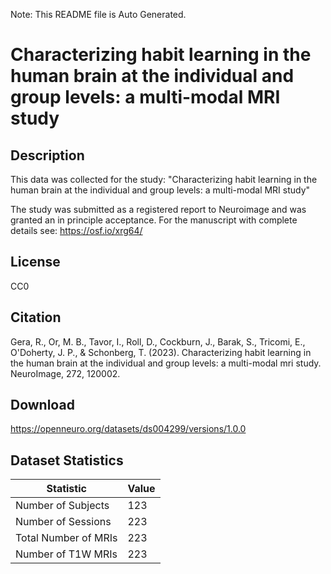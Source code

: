 Note: This README file is Auto Generated.

# Characterizing habit learning in the human brain at the individual and group levels: a multi-modal MRI study

## Description

This data was collected for the study:
"Characterizing habit learning in the human brain at the individual and group levels: a multi-modal MRI study"

The study was submitted as a registered report to Neuroimage and was granted an in principle acceptance. For the manuscript with complete details see:
https://osf.io/xrg64/


## License

CC0

## Citation

Gera, R., Or, M. B., Tavor, I., Roll, D., Cockburn, J., Barak, S., Tricomi, E., O'Doherty, J. P., & Schonberg, T. (2023). Characterizing habit learning in the human brain at the individual and group levels: a multi-modal mri study. NeuroImage, 272, 120002.

## Download

https://openneuro.org/datasets/ds004299/versions/1.0.0

## Dataset Statistics

| Statistic | Value |
| --- | --- |
| Number of Subjects | 123 |
| Number of Sessions | 223 |
| Total Number of MRIs | 223 |
| Number of T1W MRIs | 223 |

